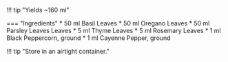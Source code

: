 !!! tip "Yields ~160 ml"

=== "Ingredients"
    * 50 ml Basil Leaves
    * 50 ml Oregano Leaves
    * 50 ml Parsley Leaves Leaves
    * 5 ml Thyme Leaves
    * 5 ml Rosemary Leaves
    * 1 ml Black Peppercorn, ground
    * 1 ml Cayenne Pepper, ground

!!! tip "Store in an airtight container."
